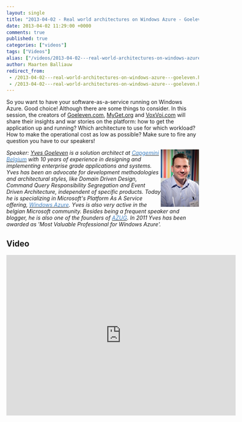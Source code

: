 ```yaml
---
layout: single
title: "2013-04-02 - Real world architectures on Windows Azure - Goeleven"
date: 2013-04-02 11:29:00 +0000
comments: true
published: true
categories: ["videos"]
tags: ["Videos"]
alias: ["/videos/2013-04-02---real-world-architectures-on-windows-azure---goeleven"]
author: Maarten Balliauw
redirect_from:
 - /2013-04-02---real-world-architectures-on-windows-azure---goeleven.html
 - /2013-04-02---real-world-architectures-on-windows-azure---goeleven.html
---
```


<p>So you want to have your software-as-a-service running on Windows Azure. Good choice! Although there are some things to consider. In this session, the creators of <a href="https://www.goeleven.com">Goeleven.com</a>, <a href="https://www.myget.org">MyGet.org</a> and <a href="https://www.voxvoi.com">VoxVoi.com</a> will share their insights and war stories&nbsp;on the platform: how to get the application up and running? Which architecture to use for which workload? How to make the operational cost as low as possible? Make sure to fire any question you have to our speakers!</p>
<p><em><img width="100" height="150" align="right" alt="" src="/assets/media/speakers/yves-goeleven.jpg">Speaker: <a href="https://www.goeleven.com">Yves Goeleven</a> is a solution architect at <a href="https://www.be.capgemini.com/" target="_blank"><span style="color: #4384c4;" color="#4384c4">Capgemini Belgium</span></a> with 10 years of experience in designing and implementing enterprise grade applications and systems. Yves has been an advocate for development methodologies and architectural styles, like Domain Driven Design, Command Query Responsibility Segregation and Event Driven Architecture, independent of specific products. Today he is specializing in Microsoft's Platform As A Service offering, <a href="https://www.microsoft.com/windowsazure/" target="_blank"><span style="color: #4384c4;" color="#4384c4">Windows Azure</span></a>. Yves is also very active in the belgian Microsoft community. Besides being a frequent speaker and blogger, he is also one of the founders of <a href="/" target="_blank"><span style="color: #4384c4;" color="#4384c4">AZUG</span></a>.&nbsp;In 2011 Yves has been awarded as 'Most Valuable Professional for Windows Azure'.</em></p>

<h2>Video</h2>
<div>
				
				
				
<iframe width="600" height="420" src="https://www.youtube.com/embed/Tc6ez25-QY0?hd=1" frameborder="0" allowfullscreen=""></iframe>
				
</div>







